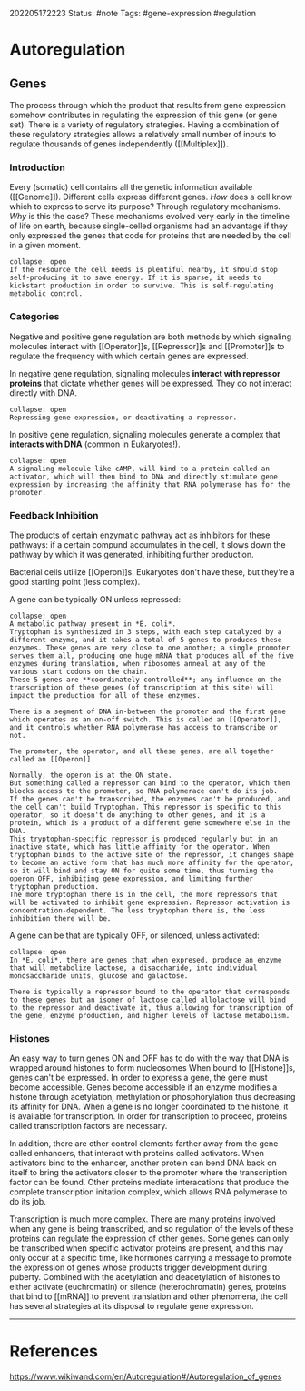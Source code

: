 202205172223
Status: #note
Tags: #gene-expression #regulation 

# Autoregulation
## Genes

The process through which the product that results from gene expression somehow contributes in regulating the expression of this gene (or gene set). There is a variety of regulatory strategies. Having a combination of these regulatory strategies allows a relatively small number of inputs to regulate thousands of genes independently ([[Multiplex]]).

### Introduction
Every (somatic) cell contains all the genetic information available ([[Genome]]). Different cells express different genes. *How* does a cell know which to express to serve its purpose? Through regulatory mechanisms. *Why* is this the case? These mechanisms evolved very early in the timeline of life on earth, because single-celled organisms had an advantage if they only expressed the genes that code for proteins that are needed by the cell in a given moment.
```ad-example
collapse: open
If the resource the cell needs is plentiful nearby, it should stop self-producing it to save energy. If it is sparse, it needs to kickstart production in order to survive. This is self-regulating metabolic control.

```

### Categories
Negative and positive gene regulation are both methods by which signaling molecules interact with [[Operator]]s, [[Repressor]]s and [[Promoter]]s to regulate the frequency with which certain genes are expressed.

In negative gene regulation, signaling molecules **interact with repressor proteins** that dictate whether genes will be expressed. They do not interact directly with DNA.
```ad-example
collapse: open
Repressing gene expression, or deactivating a repressor.

```

In positive gene regulation, signaling molecules generate a complex that **interacts with DNA** (common in Eukaryotes!).
```ad-example
collapse: open
A signaling molecule like cAMP, will bind to a protein called an activator, which will then bind to DNA and directly stimulate gene expression by increasing the affinity that RNA polymerase has for the promoter.

```

### Feedback Inhibition

The products of certain enzymatic pathway act as inhibitors for these pathways: if a certain compund accumulates in the cell, it slows down the pathway by which it was generated, inhibiting further production.

Bacterial cells utilize [[Operon]]s. Eukaryotes don't have these, but they're a good starting point (less complex).

A gene can be typically ON unless repressed:
```ad-example
collapse: open
A metabolic pathway present in *E. coli*.
Tryptophan is synthesized in 3 steps, with each step catalyzed by a different enzyme, and it takes a total of 5 genes to produces these enzymes. These genes are very close to one another; a single promoter serves them all, producing one huge mRNA that produces all of the five enzymes during translation, when ribosomes anneal at any of the various start codons on the chain.
These 5 genes are **coordinately controlled**; any influence on the transcription of these genes (of transcription at this site) will impact the production for all of these enzymes.

There is a segment of DNA in-between the promoter and the first gene which operates as an on-off switch. This is called an [[Operator]], and it controls whether RNA polymerase has access to transcribe or not.

The promoter, the operator, and all these genes, are all together called an [[Operon]].

Normally, the operon is at the ON state.
But something called a repressor can bind to the operator, which then blocks access to the promoter, so RNA polymerace can't do its job.
If the genes can't be transcribed, the enzymes can't be produced, and the cell can't build Tryptophan. This repressor is specific to this operator, so it doesn't do anything to other genes, and it is a protein, which is a product of a different gene somewhere else in the DNA.
This tryptophan-specific repressor is produced regularly but in an inactive state, which has little affinity for the operator. When tryptophan binds to the active site of the repressor, it changes shape to become an active form that has much more affinity for the operator, so it will bind and stay ON for quite some time, thus turning the operon OFF, inhibiting gene expression, and limiting further tryptophan production.
The more tryptophan there is in the cell, the more repressors that will be activated to inhibit gene expression. Repressor activation is concentration-dependent. The less tryptophan there is, the less inhibition there will be.

```

A gene can be that are typically OFF, or silenced, unless activated:
```ad-example
collapse: open
In *E. coli*, there are genes that when expresed, produce an enzyme that will metabolize lactose, a disaccharide, into individual monosaccharide units, glucose and galactose.

There is typically a repressor bound to the operator that corresponds to these genes but an isomer of lactose called allolactose will bind to the repressor and deactivate it, thus allowing for transcription of the gene, enzyme production, and higher levels of lactose metabolism.

```

### Histones
An easy way to turn genes ON and OFF has to do with the way that DNA is wrapped around histones to form nucleosomes When bound to [[Histone]]s, genes can't be expressed.
In order to express a gene, the gene must become accessible. Genes become accessible if an enzyme modifies a histone through acetylation, methylation or phosphorylation thus decreasing its affinity for DNA.
When a gene is no longer coordinated to the histone, it is available for transcription.
In order for transcription to proceed, proteins called transcription factors are necessary.

In addition, there are other control elements farther away from the gene called enhancers, that interact with proteins called activators.
When activators bind to the enhancer, another protein can bend DNA back on itself to bring the activators closer to the promoter where the transcription factor can be found.
Other proteins mediate interacations that produce the complete transcription initation complex, which allows RNA polymerase to do its job.

Transcription is much more complex. There are many proteins involved when any gene is being transcribed, and so regulation of the levels of these proteins can regulate the expression of other genes.
Some genes can only be transcribed when specific activator proteins are present, and this may only occur at a specific time, like hormones carrying a message to promote the expression of genes whose products trigger development during puberty.
Combined with the acetylation and deacetylation of histones to either activate (euchromatin) or silence (heterochromatin) genes, proteins that bind to [[mRNA]] to prevent translation and other phenomena, the cell has several strategies at its disposal to regulate gene expression.


---
# References
https://www.wikiwand.com/en/Autoregulation#/Autoregulation_of_genes